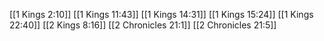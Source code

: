 [[1 Kings 2:10]]
[[1 Kings 11:43]]
[[1 Kings 14:31]]
[[1 Kings 15:24]]
[[1 Kings 22:40]]
[[2 Kings 8:16]]
[[2 Chronicles 21:1]]
[[2 Chronicles 21:5]]
